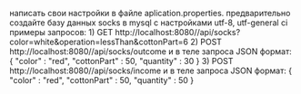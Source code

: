 написать свои настройки в файле aplication.properties. предварительно создайте базу данных socks в mysql c настройками utf-8, utf-general ci
примеры запросов: 1) GET http://localhost:8080//api/socks?color=white&operation=lessThan&cottonPart=6
2) POST http://localhost:8080//api/socks/outcome и в теле запроса JSON формат: 
{
"color" : "red",
"cottonPart" : 50,
"quantity" : 30
}
3) POST http://localhost:8080//api/socks/income и в теле запроса JSON формат: 
{
"color" : "red",
"cottonPart" : 50,
"quantity" : 50
}


